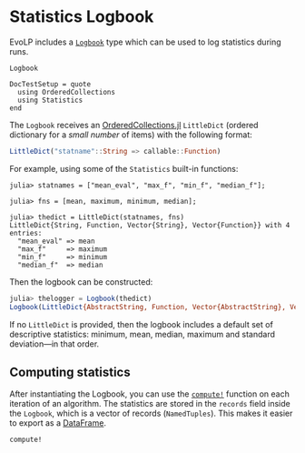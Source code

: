 # Statistics Logbook

EvoLP includes a [`Logbook`](@ref) type which can be used to log statistics during runs.

```@docs
Logbook
```

```@meta
DocTestSetup = quote
  using OrderedCollections
  using Statistics
end
```

The `Logbook` receives an [OrderedCollections.jl](https://github.com/JuliaCollections/OrderedCollections.jl) `LittleDict` (ordered dictionary for a _small number_ of items) with the following format:

```julia
LittleDict("statname"::String => callable::Function)
```

For example, using some of the `Statistics` built-in functions:

```jldoctest
julia> statnames = ["mean_eval", "max_f", "min_f", "median_f"];

julia> fns = [mean, maximum, minimum, median];

julia> thedict = LittleDict(statnames, fns)
LittleDict{String, Function, Vector{String}, Vector{Function}} with 4 entries:
  "mean_eval" => mean
  "max_f"     => maximum
  "min_f"     => minimum
  "median_f"  => median
```

Then the logbook can be constructed:

```julia
julia> thelogger = Logbook(thedict)
Logbook(LittleDict{AbstractString, Function, Vector{AbstractString}, Vector{Function}}("mean_eval" => Statistics.mean, "max_f" => maximum, "min_f" => minimum, "median_f" => Statistics.median), NamedTuple{(:mean_eval, :max_f, :min_f, :median_f)}[])
```

If no `LittleDict` is provided, then the logbook includes a default set of descriptive statistics: minimum, mean, median, maximum and standard deviation&mdash;in that order.

## Computing statistics

After instantiating the Logbook, you can use the [`compute!`](@ref) function on each iteration of an algorithm.
The statistics are stored in the `records` field inside the `Logbook`, which is a vector of records (`NamedTuples`).
This makes it easier to export as a [DataFrame](https://github.com/JuliaData/DataFrames.jl).

```@docs
compute!
```
